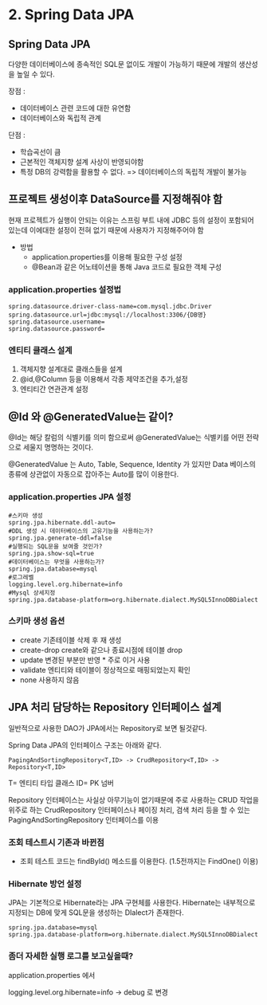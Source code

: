 # 2. Spring Data JPA

## Spring Data JPA

다양한 데이터베이스에 종속적인 SQL문 없이도 개발이 가능하기 때문에 개발의 생산성을 높일 수 있다.

장점 :

* 데이터베이스 관련 코드에 대한 유연함
* 데이터베이스와 독립적 관계

단점 :

* 학습곡선이 큼
* 근본적인 객체지향 설계 사상이 반영되야함
* 특정 DB의 강력함을 활용할 수 없다. =&gt; 데이터베이스의 독립적 개발이 불가능

## 프로젝트 생성이후 DataSource를 지정해줘야 함

현재 프로젝트가 실행이 안되는 이유는 스프링 부트 내에 JDBC 등의 설정이 포함되어있는데 이에대한 설정이 전혀 없기 때문에 사용자가 지정해주어야 함

* 방법
  * application.properties를 이용해 필요한 구성 설정
  * @Bean과 같은 어노테이션을 통해 Java 코드로 필요한 객체 구성

### application.properties 설정법

```text
spring.datasource.driver-class-name=com.mysql.jdbc.Driver
spring.datasource.url=jdbc:mysql://localhost:3306/{DB명}
spring.datasource.username=
spring.datasource.password=
```

### 엔티티 클래스 설계

1. 객체지향 설계대로 클래스들을 설계
2. @id,@Column 등을 이용해서 각종 제약조건을 추가,설정
3. 엔티티간 연관관계 설정

## @Id 와 @GeneratedValue는 같이?

@Id는 해당 칼럼의 식별키를 의미 함으로써 @GeneratedValue는 식별키를 어떤 전략으로 세울지 명명하는 것이다.

@GeneratedValue 는 Auto, Table, Sequence, Identity 가 있지만 Data 베이스의 종류에 상관없이 자동으로 잡아주는 Auto를 많이 이용한다.

### application.properties JPA 설정

```text
#스키마 생성
spring.jpa.hibernate.ddl-auto=
#DDL 생성 시 데이터베이스의 고유기능을 사용하는가?
spring.jpa.generate-ddl=false
#실행되는 SQL문을 보여줄 것인가?
spring.jpa.show-sql=true
#데이터베이스는 무엇을 사용하는가?
spring.jpa.database=mysql
#로그레벨
logging.level.org.hibernate=info
#Mysql 상세지정
spring.jpa.database-platform=org.hibernate.dialect.MySQL5InnoDBDialect
```

### 스키마 생성 옵션

* create 기존테이블 삭제 후 재 생성
* create-drop create와 같으나 종료시점에 테이블 drop
* update 변경된 부분만 반영 \* 주로 이거 사용
* validate 엔티티와 테이블이 정상적으로 매핑되었는지 확인
* none 사용하지 않음

## JPA 처리 담당하는 Repository 인터페이스 설계

일반적으로 사용한 DAO가 JPA에서는 Repository로 보면 될것같다.

Spring Data JPA의 인터페이스 구조는 아래와 같다.

```text
PagingAndSortingRepository<T,ID> -> CrudRepository<T,ID> -> Repository<T,ID>
```

T= 엔티티 타입 클래스 ID= PK 넘버

Repository 인터페이스는 사실상 아무기능이 없기때문에 주로 사용하는 CRUD 작업을 위주로 하는 CrudRepository 인터페이스나 페이징 처리, 검색 처리 등을 할 수 있는 PagingAndSortingRepository 인터페이스를 이용

### 조회 테스트시 기존과 바뀐점

* 조회 테스트 코드는 findById\(\) 메소드를 이용한다. \(1.5전까지는 FindOne\(\) 이용\)

### Hibernate 방언 설정

JPA는 기본적으로 Hibernate라는 JPA 구현체를 사용한다. Hibernate는 내부적으로 지정되는 DB에 맞게 SQL문을 생성하는 DIalect가 존재한다.

```text
spring.jpa.database=mysql
spring.jpa.database-platform=org.hibernate.dialect.MySQL5InnoDBDialect
```

### 좀더 자세한 실행 로그를 보고싶을때?

application.properties 에서

logging.level.org.hibernate=info -&gt; debug 로 변경

